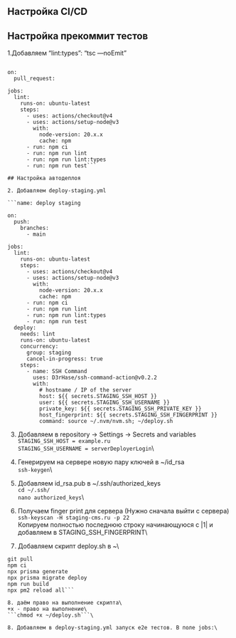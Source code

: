 ## Настройка CI/CD

## Настройка прекоммит тестов

1.Добавляем “lint:types”: “tsc —noEmit”

```name: Pull requests check

on:
  pull_request:

jobs:
  lint:
    runs-on: ubuntu-latest
    steps:
      - uses: actions/checkout@v4
      - uses: actions/setup-node@v3
        with:
          node-version: 20.x.x
          cache: npm
      - run: npm ci
      - run: npm run lint
      - run: npm run lint:types
      - run: npm run test```

## Настройка автодеплоя

2. Добавляем deploy-staging.yml

```name: deploy staging

on:
  push:
    branches:
      - main

jobs:
  lint:
    runs-on: ubuntu-latest
    steps:
      - uses: actions/checkout@v4
      - uses: actions/setup-node@v3
        with:
          node-version: 20.x.x
          cache: npm
      - run: npm ci
      - run: npm run lint
      - run: npm run lint:types
      - run: npm run test
  deploy:
    needs: lint
    runs-on: ubuntu-latest
    concurrency:
      group: staging
      cancel-in-progress: true
    steps:
      - name: SSH Command
        uses: D3rHase/ssh-command-action@v0.2.2
        with:
          # hostname / IP of the server
          host: ${{ secrets.STAGING_SSH_HOST }}
          user: ${{ secrets.STAGING_SSH_USERNAME }}
          private_key: ${{ secrets.STAGING_SSH_PRIVATE_KEY }}
          host_fingerprint: ${{ secrets.STAGING_SSH_FINGERPRINT }}
          command: source ~/.nvm/nvm.sh; ~/deploy.sh
```

3. Добавляем в repository → Settings → Secrets and variables\
```STAGING_SSH_HOST = example.ru```\
```STAGING_SSH_USERNAME = serverDeployerLogin```\

4. Генерируем на сервере новую пару ключей в ~/id_rsa\
```ssh-keygen```\

5. Добавляем id_rsa.pub  в ~/.ssh/authorized_keys\
```cd ~/.ssh/```\
```nano authorized_keys```\

6. Получаем finger print для сервера (Нужно сначала выйти с сервера)
```ssh-keyscan -H staging-cms.ru -p 22```\
Копируем полностью последнюю строку начинающуюся с |1| и добавляем в STAGING_SSH_FINGERPRINT\

7. Добавляем скрипт deploy.sh в ~\
```cd ./core
git pull
npm ci
npx prisma generate
npx prisma migrate deploy
npm run build
npx pm2 reload all```

8. даём право на выполнение скрипта\
+x - право на выполнение\
```chmod +x ~/deploy.sh```\

8. Добавляем в deploy-staging.yml запуск e2e тестов. В поле jobs:\
